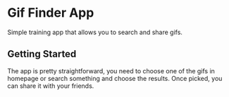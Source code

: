 # Gif Finder App

Simple training app that allows you to search and share gifs.

## Getting Started

The app is pretty straightforward, you need to choose one of the gifs in homepage or search something and choose the results. Once picked, you can share it with your friends.
